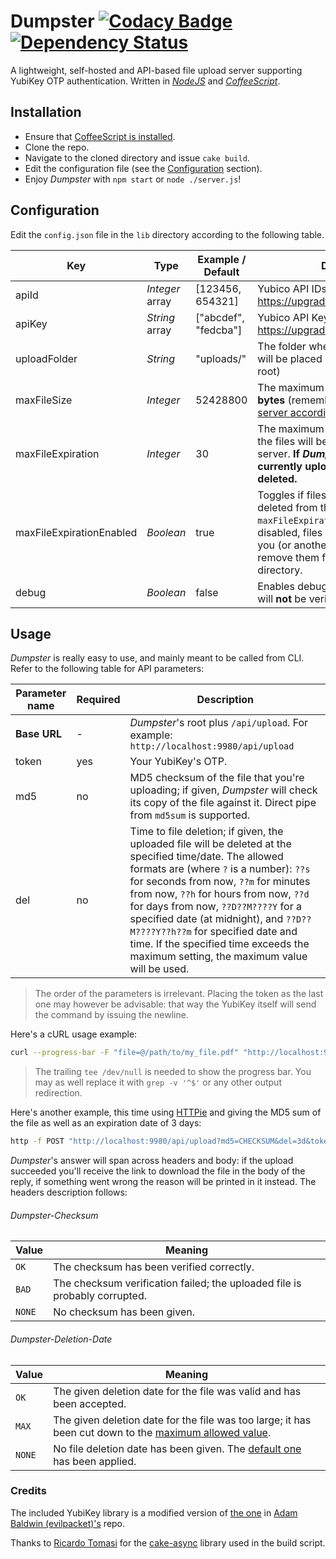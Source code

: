 # Dumpster [![Codacy Badge](https://api.codacy.com/project/badge/grade/29b49730fea944feb66f85f73f4c858f)](https://www.codacy.com/app/nmaggioni/Dumpster) [![Dependency Status](https://david-dm.org/nmaggioni/dumpster.svg)](https://david-dm.org/nmaggioni/dumpster)
A lightweight, self-hosted and API-based file upload server supporting YubiKey OTP authentication. Written in [*NodeJS*][5] and [*CoffeeScript*][6].

## Installation
+ Ensure that [CoffeeScript is installed][7].
+ Clone the repo.
+ Navigate to the cloned directory and issue `cake build`.
+ Edit the configuration file (see the [Configuration](#configuration) section).
+ Enjoy *Dumpster* with `npm start` or `node ./server.js`!

## Configuration
Edit the `config.json` file in the `lib` directory according to the following table.

| Key | Type | Example / Default | Description |
| --- | --- | --- | --- |
| apiId | *Integer* array| [123456, 654321] | Yubico API IDs - get one at: https://upgrade.yubico.com/getapikey/ |
| apiKey | *String* array | ["abcdef", "fedcba"] | Yubico API Keys - get one at: https://upgrade.yubico.com/getapikey/ |
| uploadFolder | *String* | "uploads/" | The folder where the uploaded files will be placed (relative to Dumpster's root) |
| maxFileSize | *Integer* | 52428800 | The maximum upload dimension in **bytes** (remember to [adjust your web server accordingly][4]!) |
| maxFileExpiration | *Integer* | 30 | The maximum time in **days** after which the files will be deleted from the server. **If *Dumpster* is stopped, currently uploaded files will not be deleted.** |
| maxFileExpirationEnabled | *Boolean* | true | Toggles if files will be forced to be deleted from the server after `maxFileExpiration` time or not. If disabled, files will remain stored until you (or another program) manually remove them from the uploads directory. |
| debug | *Boolean* | false | Enables debug mode (YubiKey OTPs will **not** be verified!) |

## Usage
*Dumpster* is really easy to use, and mainly meant to be called from CLI. Refer to the following table for API parameters:

| Parameter name | Required | Description |
| --- | --- | --- |
| **Base URL** | - | *Dumpster*'s root plus `/api/upload`. For example: `http://localhost:9980/api/upload` |
| token | yes | Your YubiKey's OTP. |
| md5 | no | MD5 checksum of the file that you're uploading; if given, *Dumpster* will check its copy of the file against it. Direct pipe from `md5sum` is supported. |
| del | no | Time to file deletion; if given, the uploaded file will be deleted at the specified time/date. The allowed formats are (where `?` is a number): `??s` for seconds from now, `??m` for minutes from now, `??h` for hours from now, `??d` for days from now, `??D??M????Y` for a specified date (at midnight), and `??D??M????Y??h??m` for specified date and time. If the specified time exceeds the maximum setting, the maximum value will be used. |

> The order of the parameters is irrelevant. Placing the token as the last one may however be advisable: that way the YubiKey itself will send the command by issuing the newline.

Here's a cURL usage example:
```bash
curl --progress-bar -F "file=@/path/to/my_file.pdf" "http://localhost:9980/api/upload?token=YUBIKEYOTP" | tee /dev/null
```

> The trailing `tee /dev/null` is needed to show the progress bar. You may as well replace it with `grep -v '^$'` or any other output redirection.

Here's another example, this time using [HTTPie][3] and giving the MD5 sum of the file as well as an expiration date of 3 days:
```bash
http -f POST "http://localhost:9980/api/upload?md5=CHECKSUM&del=3d&token=YUBIKEYOTP" file@~/path/to/my_file.pdf
```

*Dumpster*'s answer will span across headers and body: if the upload succeeded you'll receive the link to download the file in the body of the reply, if something went wrong the reason will be printed in it instead. The headers description follows:

###### Dumpster-Checksum

| Value | Meaning |
| --- | --- |
| `OK` | The checksum has been verified correctly. |
| `BAD` | The checksum verification failed; the uploaded file is probably corrupted. |
| `NONE` | No checksum has been given. |

###### Dumpster-Deletion-Date

| Value | Meaning |
| --- | --- |
| `OK` | The given deletion date for the file was valid and has been accepted. |
| `MAX` | The given deletion date for the file was too large; it has been cut down to the [maximum allowed value](#configuration). |
| `NONE` | No file deletion date has been given. The [default one](#configuration) has been applied. |

### Credits
The included YubiKey library is a modified version of [the one][1] in [Adam Baldwin (evilpacket)'s][2] repo.

Thanks to [Ricardo Tomasi][8] for the [cake-async][9] library used in the build script.

[1]: https://github.com/evilpacket/node-yubikey
[2]: https://github.com/evilpacket
[3]: https://github.com/jkbrzt/httpie
[4]: http://nginx.org/en/docs/http/ngx_http_core_module.html#client_max_body_size
[5]: https://nodejs.org/en/
[6]: http://coffeescript.org/
[7]: http://coffeescript.org/#installation
[8]: https://github.com/ricardobeat
[9]: https://github.com/ricardobeat/cake-async
